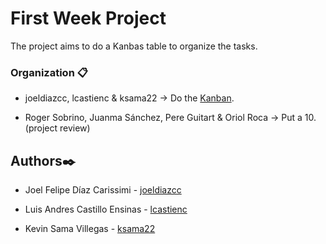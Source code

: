 # First Week Project 

The project aims to do a Kanbas table to organize the tasks. 


### Organization 📋

-  joeldiazcc, lcastienc & ksama22 -> Do the [Kanban](https://github.com/users/lcastienc/projects/1).

- Roger Sobrino, Juanma Sánchez, Pere Guitart & Oriol Roca -> Put a 10. (project review)


## Authors✒️

-   Joel Felipe Díaz Carissimi - [joeldiazcc](https://github.com/joeldiazcc)

-   Luis Andres Castillo Ensinas - [lcastienc](https://github.com/lcastienc)

-   Kevin Sama Villegas - [ksama22](https://github.com/ksama22)
